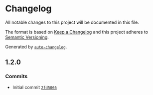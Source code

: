 # Changelog

All notable changes to this project will be documented in this file.

The format is based on [Keep a Changelog](https://keepachangelog.com/en/1.0.0/)
and this project adheres to [Semantic Versioning](https://semver.org/spec/v2.0.0.html).

Generated by [`auto-changelog`](https://github.com/CookPete/auto-changelog).

## 1.2.0

### Commits

- Initial commit [`2fd5066`](https://github.com/arthurfiorette/tinylibs/commit/2fd50668757cba3e9aab81a749b3b296849db0f0)
